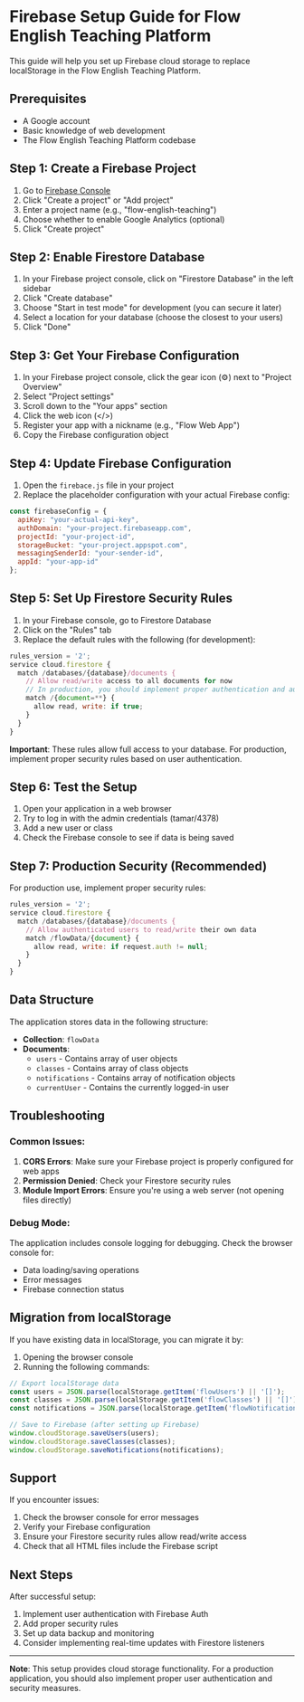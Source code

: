 # Firebase Setup Guide for Flow English Teaching Platform

This guide will help you set up Firebase cloud storage to replace localStorage in the Flow English Teaching Platform.

## Prerequisites

- A Google account
- Basic knowledge of web development
- The Flow English Teaching Platform codebase

## Step 1: Create a Firebase Project

1. Go to [Firebase Console](https://console.firebase.google.com/)
2. Click "Create a project" or "Add project"
3. Enter a project name (e.g., "flow-english-teaching")
4. Choose whether to enable Google Analytics (optional)
5. Click "Create project"

## Step 2: Enable Firestore Database

1. In your Firebase project console, click on "Firestore Database" in the left sidebar
2. Click "Create database"
3. Choose "Start in test mode" for development (you can secure it later)
4. Select a location for your database (choose the closest to your users)
5. Click "Done"

## Step 3: Get Your Firebase Configuration

1. In your Firebase project console, click the gear icon (⚙️) next to "Project Overview"
2. Select "Project settings"
3. Scroll down to the "Your apps" section
4. Click the web icon (</>)
5. Register your app with a nickname (e.g., "Flow Web App")
6. Copy the Firebase configuration object

## Step 4: Update Firebase Configuration

1. Open the `firebace.js` file in your project
2. Replace the placeholder configuration with your actual Firebase config:

```javascript
const firebaseConfig = {
  apiKey: "your-actual-api-key",
  authDomain: "your-project.firebaseapp.com",
  projectId: "your-project-id",
  storageBucket: "your-project.appspot.com",
  messagingSenderId: "your-sender-id",
  appId: "your-app-id"
};
```

## Step 5: Set Up Firestore Security Rules

1. In your Firebase console, go to Firestore Database
2. Click on the "Rules" tab
3. Replace the default rules with the following (for development):

```javascript
rules_version = '2';
service cloud.firestore {
  match /databases/{database}/documents {
    // Allow read/write access to all documents for now
    // In production, you should implement proper authentication and authorization
    match /{document=**} {
      allow read, write: if true;
    }
  }
}
```

**Important**: These rules allow full access to your database. For production, implement proper security rules based on user authentication.

## Step 6: Test the Setup

1. Open your application in a web browser
2. Try to log in with the admin credentials (tamar/4378)
3. Add a new user or class
4. Check the Firebase console to see if data is being saved

## Step 7: Production Security (Recommended)

For production use, implement proper security rules:

```javascript
rules_version = '2';
service cloud.firestore {
  match /databases/{database}/documents {
    // Allow authenticated users to read/write their own data
    match /flowData/{document} {
      allow read, write: if request.auth != null;
    }
  }
}
```

## Data Structure

The application stores data in the following structure:

- **Collection**: `flowData`
- **Documents**:
  - `users` - Contains array of user objects
  - `classes` - Contains array of class objects
  - `notifications` - Contains array of notification objects
  - `currentUser` - Contains the currently logged-in user

## Troubleshooting

### Common Issues:

1. **CORS Errors**: Make sure your Firebase project is properly configured for web apps
2. **Permission Denied**: Check your Firestore security rules
3. **Module Import Errors**: Ensure you're using a web server (not opening files directly)

### Debug Mode:

The application includes console logging for debugging. Check the browser console for:
- Data loading/saving operations
- Error messages
- Firebase connection status

## Migration from localStorage

If you have existing data in localStorage, you can migrate it by:

1. Opening the browser console
2. Running the following commands:

```javascript
// Export localStorage data
const users = JSON.parse(localStorage.getItem('flowUsers') || '[]');
const classes = JSON.parse(localStorage.getItem('flowClasses') || '[]');
const notifications = JSON.parse(localStorage.getItem('flowNotifications') || '[]');

// Save to Firebase (after setting up Firebase)
window.cloudStorage.saveUsers(users);
window.cloudStorage.saveClasses(classes);
window.cloudStorage.saveNotifications(notifications);
```

## Support

If you encounter issues:

1. Check the browser console for error messages
2. Verify your Firebase configuration
3. Ensure your Firestore security rules allow read/write access
4. Check that all HTML files include the Firebase script

## Next Steps

After successful setup:

1. Implement user authentication with Firebase Auth
2. Add proper security rules
3. Set up data backup and monitoring
4. Consider implementing real-time updates with Firestore listeners

---

**Note**: This setup provides cloud storage functionality. For a production application, you should also implement proper user authentication and security measures. 